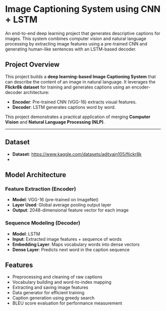 # Image Captioning System using CNN + LSTM

An end-to-end deep learning project that generates descriptive captions for images. This system combines computer vision and natural language processing by extracting image features using a pre-trained CNN and generating human-like sentences with an LSTM-based decoder.

## Project Overview

This project builds a **deep learning-based Image Captioning System** that can describe the content of an image in natural language. It leverages the **Flickr8k dataset** for training and generates captions using an encoder-decoder architecture:

- **Encoder**: Pre-trained CNN (VGG-16) extracts visual features.
- **Decoder**: LSTM generates captions word by word.

This project demonstrates a practical application of merging **Computer Vision** and **Natural Language Processing (NLP)**.

---

##  Dataset

- **Dataset**: https://www.kaggle.com/datasets/adityajn105/flickr8k
- 
##  Model Architecture

###  Feature Extraction (Encoder)
- **Model**: VGG-16 (pre-trained on ImageNet)
- **Layer Used**: Global average pooling output layer
- **Output**: 2048-dimensional feature vector for each image

###  Sequence Modeling (Decoder)
- **Model**: LSTM
- **Input**: Extracted image features + sequence of words
- **Embedding Layer**: Maps vocabulary words into dense vectors
- **Dense Layer**: Predicts next word in the caption sequence


##  Features

- Preprocessing and cleaning of raw captions
- Vocabulary building and word-to-index mapping
- Extracting and saving image features
- Data generator for efficient training
- Caption generation using greedy search
- BLEU score evaluation for performance measurement

